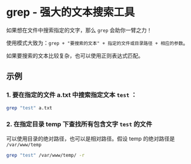 # grep - 强大的文本搜索工具

如果想在文件中搜索指定的文字，那么 `grep` 会助你一臂之力！

使用模式大致为：`grep + "要搜索的文本" + 指定的文件或目录路径 + 相应的参数`。

如果要搜索的文本比较复杂，也可以使用正则表达式匹配。

## 示例

### 1. 要在指定的文件 a.txt 中搜索指定文本 `test` ：

```sh
grep "test" a.txt
```

### 2. 在指定目录 temp 下查找所有包含文字 `test` 的文件

可以使用目录的绝对路径，也可以是相对路径。假设 temp 的绝对路径是 `/var/www/temp`

```sh
grep "test" /var/www/temp/ -r
```